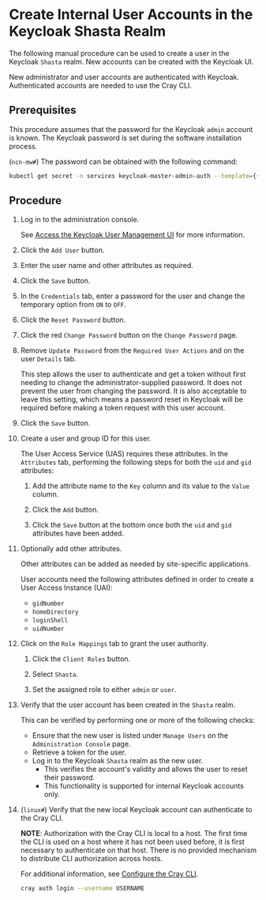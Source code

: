 # Create Internal User Accounts in the Keycloak Shasta Realm

The following manual procedure can be used to create a user in the Keycloak `Shasta` realm. New accounts can be created with the Keycloak UI.

New administrator and user accounts are authenticated with Keycloak. Authenticated accounts are needed to use the Cray CLI.

## Prerequisites

This procedure assumes that the password for the Keycloak `admin` account is known. The Keycloak password is set during the software installation process.

(`ncn-mw#`) The password can be obtained with the following command:

```bash
kubectl get secret -n services keycloak-master-admin-auth --template={{.data.password}} | base64 --decode
```

## Procedure

1. Log in to the administration console.

    See [Access the Keycloak User Management UI](Access_the_Keycloak_User_Management_UI.md) for more information.

1. Click the `Add User` button.

1. Enter the user name and other attributes as required.

1. Click the `Save` button.

1. In the `Credentials` tab, enter a password for the user and change the temporary option from `ON` to `OFF`.

1. Click the `Reset Password` button.

1. Click the red `Change Password` button on the `Change Password` page.

1. Remove `Update Password` from the `Required User Actions` and on the user `Details` tab.

    This step allows the user to authenticate and get a token without first needing to change the administrator-supplied password.
    It does not prevent the user from changing the password. It is also acceptable to leave this setting, which means a password reset in Keycloak
    will be required before making a token request with this user account.

1. Click the `Save` button.

1. Create a user and group ID for this user.

    The User Access Service \(UAS\) requires these attributes. In the `Attributes` tab, performing the following steps for both the `uid` and `gid` attributes:

    1. Add the attribute name to the `Key` column and its value to the `Value` column.

    1. Click the `Add` button.

    1. Click the `Save` button at the bottom once both the `uid` and `gid` attributes have been added.

1. Optionally add other attributes.

    Other attributes can be added as needed by site-specific applications.

    User accounts need the following attributes defined in order to create a User Access Instance \(UAI\):

    - `gidNumber`
    - `homeDirectory`
    - `loginShell`
    - `uidNumber`

1. Click on the `Role Mappings` tab to grant the user authority.

    1. Click the `Client Roles` button.

    1. Select `Shasta`.

    1. Set the assigned role to either `admin` or `user`.

1. Verify that the user account has been created in the `Shasta` realm.

    This can be verified by performing one or more of the following checks:

    - Ensure that the new user is listed under `Manage Users` on the `Administration Console` page.
    - Retrieve a token for the user.
    - Log in to the Keycloak `Shasta` realm as the new user.
      - This verifies the account's validity and allows the user to reset their password.
      - This functionality is supported for internal Keycloak accounts only.

1. (`linux#`) Verify that the new local Keycloak account can authenticate to the Cray CLI.

    **NOTE**: Authorization with the Cray CLI is local to a host. The first time the CLI is used on a host where it has not been used before,
    it is first necessary to authenticate on that host. There is no provided mechanism to distribute CLI authorization across hosts.

    For additional information, see [Configure the Cray CLI](../configure_cray_cli.md).

    ```bash
    cray auth login --username USERNAME
    ```
